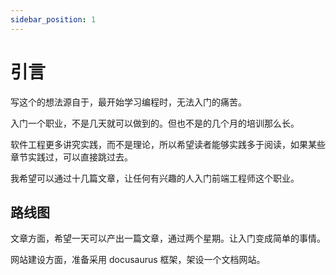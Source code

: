 ```yaml
---
sidebar_position: 1
---
```


# 引言

写这个的想法源自于，最开始学习编程时，无法入门的痛苦。

入门一个职业，不是几天就可以做到的。但也不是的几个月的培训那么长。

软件工程更多讲究实践，而不是理论，所以希望读者能够实践多于阅读，如果某些章节实践过，可以直接跳过去。

我希望可以通过十几篇文章，让任何有兴趣的人入门前端工程师这个职业。

## 路线图

文章方面，希望一天可以产出一篇文章，通过两个星期。让入门变成简单的事情。

网站建设方面，准备采用 docusaurus 框架，架设一个文档网站。
